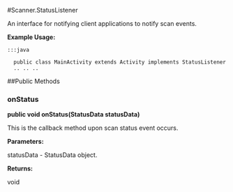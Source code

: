 #Scanner.StatusListener

An interface for notifying client applications to notify scan events.
 
 



**Example Usage:**
	
	:::java	
	 	
	  public class MainActivity extends Activity implements StatusListener
	  .. .. ..
	  


##Public Methods

### onStatus

**public void onStatus(StatusData statusData)**

This is the callback method upon scan status event occurs.

**Parameters:**

statusData - StatusData object.

**Returns:**

void

